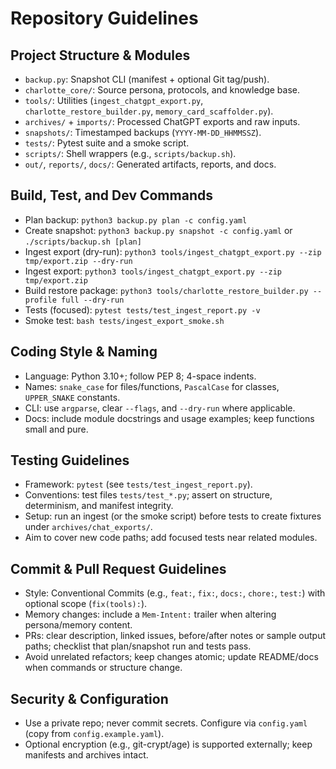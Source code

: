 # Repository Guidelines

## Project Structure & Modules
- `backup.py`: Snapshot CLI (manifest + optional Git tag/push).
- `charlotte_core/`: Source persona, protocols, and knowledge base.
- `tools/`: Utilities (`ingest_chatgpt_export.py`, `charlotte_restore_builder.py`, `memory_card_scaffolder.py`).
- `archives/` + `imports/`: Processed ChatGPT exports and raw inputs.
- `snapshots/`: Timestamped backups (`YYYY-MM-DD_HHMMSSZ`).
- `tests/`: Pytest suite and a smoke script.
- `scripts/`: Shell wrappers (e.g., `scripts/backup.sh`).
- `out/`, `reports/`, `docs/`: Generated artifacts, reports, and docs.

## Build, Test, and Dev Commands
- Plan backup: `python3 backup.py plan -c config.yaml`
- Create snapshot: `python3 backup.py snapshot -c config.yaml` or `./scripts/backup.sh [plan]`
- Ingest export (dry-run): `python3 tools/ingest_chatgpt_export.py --zip tmp/export.zip --dry-run`
- Ingest export: `python3 tools/ingest_chatgpt_export.py --zip tmp/export.zip`
- Build restore package: `python3 tools/charlotte_restore_builder.py --profile full --dry-run`
- Tests (focused): `pytest tests/test_ingest_report.py -v`
- Smoke test: `bash tests/ingest_export_smoke.sh`

## Coding Style & Naming
- Language: Python 3.10+; follow PEP 8; 4-space indents.
- Names: `snake_case` for files/functions, `PascalCase` for classes, `UPPER_SNAKE` constants.
- CLI: use `argparse`, clear `--flags`, and `--dry-run` where applicable.
- Docs: include module docstrings and usage examples; keep functions small and pure.

## Testing Guidelines
- Framework: `pytest` (see `tests/test_ingest_report.py`).
- Conventions: test files `tests/test_*.py`; assert on structure, determinism, and manifest integrity.
- Setup: run an ingest (or the smoke script) before tests to create fixtures under `archives/chat_exports/`.
- Aim to cover new code paths; add focused tests near related modules.

## Commit & Pull Request Guidelines
- Style: Conventional Commits (e.g., `feat:`, `fix:`, `docs:`, `chore:`, `test:`) with optional scope (`fix(tools):`).
- Memory changes: include a `Mem-Intent:` trailer when altering persona/memory content.
- PRs: clear description, linked issues, before/after notes or sample output paths; checklist that plan/snapshot run and tests pass.
- Avoid unrelated refactors; keep changes atomic; update README/docs when commands or structure change.

## Security & Configuration
- Use a private repo; never commit secrets. Configure via `config.yaml` (copy from `config.example.yaml`).
- Optional encryption (e.g., git-crypt/age) is supported externally; keep manifests and archives intact.

